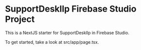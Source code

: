 # SupportDeskllp Firebase Studio Project

This is a NextJS starter for SupportDeskllp in Firebase Studio.

To get started, take a look at src/app/page.tsx.
